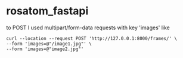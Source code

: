 # rosatom_fastapi
to POST I used multipart/form-data requests with key 'images' like
```
curl --location --request POST 'http://127.0.0.1:8000/frames/' \
--form 'images=@"/image1.jpg"' \
--form 'images=@"image2.jpg"'
```

